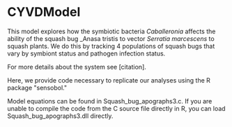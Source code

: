 # CYVDModel
This model explores how the symbiotic bacteria _Caballeronia_ affects the ability of the squash bug _Anasa tristis to vector _Serratia marcescens_ to squash plants. We do this by tracking 4 populations of squash bugs that vary by symbiont status and pathogen infection status. 

For more details about the system see [citation].

Here, we provide code necessary to replicate our analyses using the R package "sensobol."

Model equations can be found in Squash_bug_apographs3.c. If you are unable to compile the code from the C source file directly in R, you can load Squash_bug_apographs3.dll directly. 
